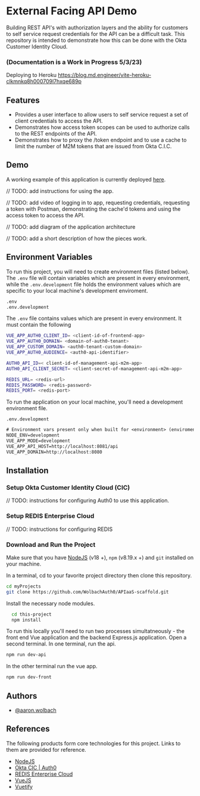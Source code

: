 
# External Facing API Demo

Building REST API's with authorization layers and the ability for customers to self service request credentials for the API can be a difficult task. This repository is intended to demonstrate how this can be done with the Okta Customer Identity Cloud.

### (Documentation is a Work in Progress 5/3/23)
Deploying to Heroku
https://blog.md.engineer/vite-heroku-clkmnkq8h000709l7hxqe689p

## Features

- Provides a user interface to allow users to self service request a set of client credentials to access the API.
- Demonstrates how access token scopes can be used to authorize calls to the REST endpoints of the API.
- Demonstrates how to proxy the /token endpoint and to use a cache to limit the number of M2M tokens that are issued from Okta C.I.C.



## Demo

A working example of this application is currently deployed [here](https://cic-external-api.herokuapp.com/).

// TODO: add instructions for using the app.

// TODO: add video of logging in to app, requesting credentials, requesting a token with Postman, demonstrating the cache'd tokens and using the access token to access the API.

// TODO: add diagram of the application architecture

// TODO: add a short description of how the pieces work.


## Environment Variables

To run this project, you will need to create environment files (listed below). The `.env` file will contain variables which are present in every environment, while the `.env.development` file holds the environment values which are specific to your local machine's development enviroment. 

```txt
.env
.env.development
```

The `.env` file contains values which are present in every environment. It must contain the following 

```bash
VUE_APP_AUTH0_CLIENT_ID= <client-id-of-frontend-app>
VUE_APP_AUTH0_DOMAIN= <domain-of-auth0-tenant>
VUE_APP_CUSTOM_DOMAIN= <auth0-tenant-custom-domain>
VUE_APP_AUTH0_AUDIENCE= <auth0-api-identifier>

AUTH0_API_ID=< client-id-of-management-api-m2m-app>
AUTH0_API_CLIENT_SECRET= <client-secret-of-management-api-m2m-app>

REDIS_URL= <redis-url>
REDIS_PASSWORD= <redis-password>
REDIS_PORT= <redis-port>
```

To run the application on your local machine, you'll need a development environment file. 

`.env.development`
```txt
# Environment vars present only when built for <environment> (enviroment = development or production)
NODE_ENV=development
VUE_APP_MODE=development
VUE_APP_API_HOST=http://localhost:8081/api
VUE_APP_DOMAIN=http://localhost:8080
```



## Installation

### Setup Okta Customer Identity Cloud (CIC)

// TODO: instructions for configuring Auth0 to use this application.

### Setup REDIS Enterprise Cloud

// TODO: instructions for configuring REDIS

### Download and Run the Project

Make sure that you have [NodeJS](https://nodejs.org/en) (v18 +), `npm` (v8.19.x +) and `git` installed on your machine.

In a terminal, cd to your favorite project directory then clone this repository. 

```bash
cd myProjects
git clone https://github.com/WolbachAuth0/APIaaS-scaffold.git
```

Install the necessary node modules.

```bash
  cd this-project
  npm install
```

To run this locally you'll need to run two processes simultatneously - the front end Vue application and the backend Express.js application. Open a second terminal. In one terminal, run the api. 

```bash
npm run dev-api
```

In the other terminal run the vue app.

```bash
npm run dev-front
```

    
## Authors

- [@aaron.wolbach](https://www.github.com/WolbachAuth0)


## References

The following products form core technologies for this project. Links to them are provided for reference.

- [NodeJS](https://nodejs.org/en)
- [Okta CIC | Auth0](https://auth0.com)
- [REDIS Enterprise Cloud](https://redis.com/try-free/)
- [VueJS](https://vuejs.org/)
- [Vuetify](https://vuetifyjs.com/en/)
